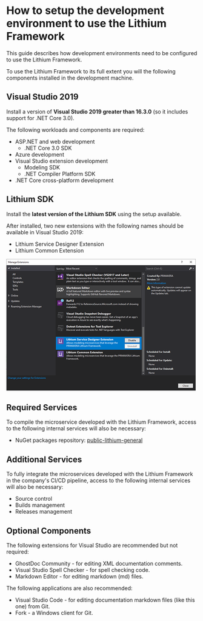 # How to setup the development environment to use the Lithium Framework

This guide describes how development environments need to be configured to use the Lithium Framework. 

To use the Lithium Framework to its full extent you will the following components installed in the development machine.

## Visual Studio 2019

Install a version of **Visual Studio 2019 greater than 16.3.0** (so it includes support for .NET Core 3.0).

The following workloads and components are required:

- ASP.NET and web development
    - .NET Core 3.0 SDK
- Azure development
- Visual Studio extension development
    - Modeling SDK
    - .NET Compiler Platform SDK
- .NET Core cross-platform development


## Lithium SDK

Install the **latest version of the Lithium SDK** using the setup available.

After installed, two new extensions with the following names should be available in Visual Studio 2019:

- Lithium Service Designer Extension
- Lithium Common Extension

![Visual Studio extensions](./_assets/vsextensions.png "Visual Studio extensions")

## Required Services

To compile the microservice developed with the Lithium Framework, access to the following internal services will also be necessary:

- NuGet packages repository: [public-lithium-general](http://nuget.primaverabss.com:82/feeds/public-lithium-general)

## Additional Services

To fully integrate the microservices developed with the Lithium Framework in the company's CI/CD pipeline, access to the following internal services will also be necessary:

- Source control
- Builds management
- Releases management

## Optional Components

The following extensions for Visual Studio are recommended but not required:

- GhostDoc Community - for editing XML documentation comments.
- Visual Studio Spell Checker - for spell checking code.
- Markdown Editor - for editing markdown (md) files.

The following applications are also recommended:

- Visual Studio Code - for editing documentation markdown files (like this one) from Git.
- Fork - a Windows client for Git.
